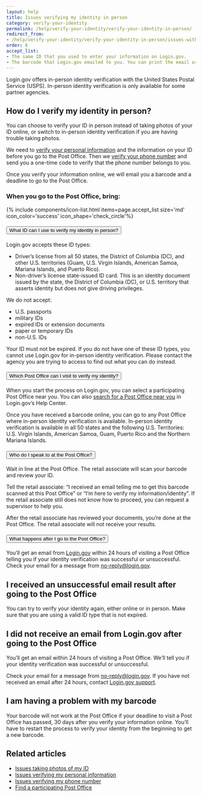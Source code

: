 ```yaml
---
layout: help
title: Issues verifying my identity in person
category: verify-your-identity
permalink: /help/verify-your-identity/verify-your-identity-in-person/
redirect_from:
- /help/verify-your-identity/verify-your-identity-in-person/issues-with-verifying-your-identity-in-person/
order: 6
accept_list:
- The same ID that you used to enter your information on Login.gov.
- The barcode that Login.gov emailed to you. You can print the email or show the email from your mobile device.
---
```


Login.gov offers in-person identity verification with the United States Postal Service (USPS). In-person identity verification is only available for some partner agencies.

## How do I verify my identity in person?

You can choose to verify your ID in person instead of taking photos of your ID online, or switch to in-person identity verification if you are having trouble taking photos.

We need to [verify your personal information](/help/verify-your-identity/issues-verifying-my-personal-information/) and the information on your ID before you go to the Post Office. Then we [verify your phone number](/help/verify-your-identity/phone-number/) and send you a one-time code to verify that the phone number belongs to you.

Once you verify your information online, we will email you a barcode and a deadline to go to the Post Office.

### When you go to the Post Office, bring:

{% include components/icon-list.html items=page.accept_list size='md' icon_color='success' icon_shape='check_circle'%}

<div class="usa-accordion usa-accordion--bordered margin-y-4">
  <h4 class="usa-accordion__heading">
    <button
      type="button"
      class="usa-accordion__button"
      aria-expanded="false"
      aria-controls="b-a1"
    >
      What ID can I use to verify my identity in person?
    </button>
  </h4>
  <div id="b-a1" class="usa-accordion__content usa-prose">
    <p>Login.gov accepts these ID types:</p>
    <ul>
      <li>Driver’s license from all 50 states, the District of Columbia (DC), and other U.S. territories (Guam, U.S. Virgin Islands, American Samoa, Mariana Islands, and Puerto Rico).</li>
      <li>Non-driver’s license state-issued ID card. This is an identity document issued by the state, the District of Columbia (DC), or U.S. territory that asserts identity but does not give driving privileges.</li>
    </ul>
    <p>We do not accept:</p>
    <ul>
      <li>U.S. passports</li>
      <li>military IDs</li>
      <li>expired IDs or extension documents</li>
      <li>paper or temporary IDs</li>
      <li>non-U.S. IDs</li>
    </ul>
    <p>Your ID must not be expired. If you do not have one of these ID types, you cannot use Login.gov for in-person identity verification. Please contact the agency you are trying to access to find out what you can do instead.</p>
  </div>
</div>

<div class="usa-accordion usa-accordion--bordered margin-y-4">
  <h4 class="usa-accordion__heading">
    <button
      type="button"
      class="usa-accordion__button"
      aria-expanded="false"
      aria-controls="b-a2"
    >
      Which Post Office can I visit to verify my identity?
    </button>
  </h4>
  <div id="b-a2" class="usa-accordion__content usa-prose">
    <p>When you start the process on Login.gov, you can select a participating Post Office near you. You can also <a href="/help/verify-your-identity/verify-your-identity-in-person/find-a-participating-post-office/">search for a Post Office near you</a> in Login.gov’s Help Center.</p>
    <p>Once you have received a barcode online, you can go to any Post Office where in-person identity verification is available. In-person identity verification is available in all 50 states and the following U.S. Territories: U.S. Virgin Islands, American Samoa, Guam, Puerto Rico and the Northern Mariana Islands.</p>
  </div>
</div>

<div class="usa-accordion usa-accordion--bordered margin-y-4">
  <h4 class="usa-accordion__heading">
    <button
      type="button"
      class="usa-accordion__button"
      aria-expanded="false"
      aria-controls="b-a3"
    >
      Who do I speak to at the Post Office?
    </button>
  </h4>
  <div id="b-a3" class="usa-accordion__content usa-prose">
    <p>Wait in line at the Post Office. The retail associate will scan your barcode and review your ID.</p>
    <p>Tell the retail associate: “I received an email telling me to get this barcode scanned at this Post Office” or “I’m here to verify my information/identity”. If the retail associate still does not know how to proceed, you can request a supervisor to help you.</p>
    <p>After the retail associate has reviewed your documents, you’re done at the Post Office. The retail associate will not receive your results.</p>
  </div>
</div>

<div class="usa-accordion usa-accordion--bordered margin-y-4">
  <h4 class="usa-accordion__heading">
    <button
      type="button"
      class="usa-accordion__button"
      aria-expanded="false"
      aria-controls="b-a4"
    >
      What happens after I go to the Post Office?
    </button>
  </h4>
  <div id="b-a4" class="usa-accordion__content usa-prose">
    <p>You’ll get an email from <a href="https://secure.login.gov/">Login.gov</a> within 24 hours of visiting a Post Office telling you if your identity verification was successful or unsuccessful. Check your email for a message from <a href="mailto:no-reply@login.gov">no-reply@login.gov</a>.</p>
  </div>
</div>

## I received an unsuccessful email result after going to the Post Office

You can try to verify your identity again, either online or in person. Make sure that you are using a valid ID type that is not expired.

## I did not receive an email from Login.gov after going to the Post Office

You’ll get an email within 24 hours of visiting a Post Office. We’ll tell you if your identity verification was successful or unsuccessful.

Check your email for a message from [no-reply@login.gov](mailto:no-reply@login.gov). If you have not received an email after 24 hours, contact [Login.gov support](https://login.gov/contact/).

## I am having a problem with my barcode

Your barcode will not work at the Post Office if your deadline to visit a Post Office has passed, 30 days after you verify your information online. You’ll have to restart the process to verify your identity from the beginning to get a new barcode.

## Related articles

* [Issues taking photos of my ID](/help/verify-your-identity/how-to-take-photos-to-verify-your-identity/)
* [Issues verifying my personal information](/help/verify-your-identity/issues-verifying-my-personal-information/)
* [Issues verifying my phone number](/help/verify-your-identity/phone-number/)
* [Find a participating Post Office](/help/verify-your-identity/verify-your-identity-in-person/find-a-participating-post-office/)
